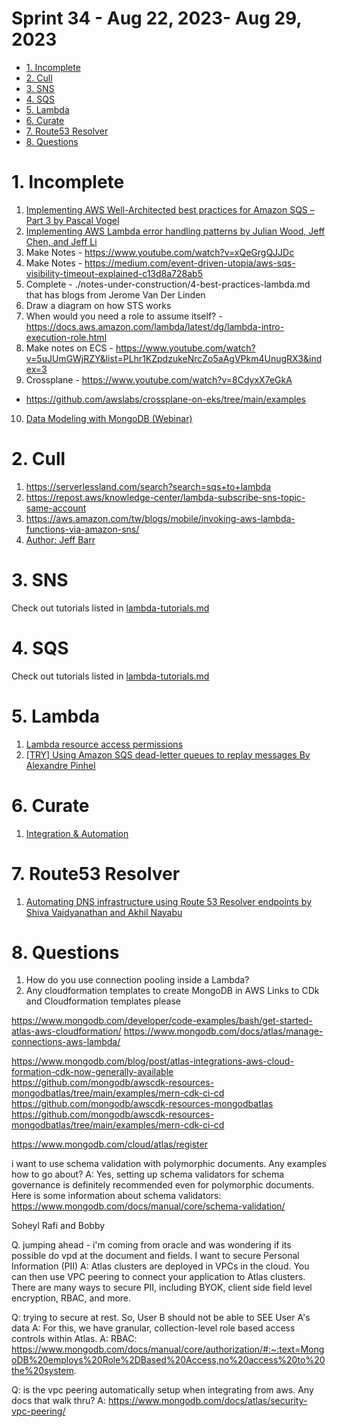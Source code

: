 <h1>Sprint 34 - Aug 22, 2023- Aug 29, 2023</h1>

<!-- TOC -->

- [1. Incomplete](#1-incomplete)
- [2. Cull](#2-cull)
- [3. SNS](#3-sns)
- [4. SQS](#4-sqs)
- [5. Lambda](#5-lambda)
- [6. Curate](#6-curate)
- [7. Route53 Resolver](#7-route53-resolver)
- [8. Questions](#8-questions)

<!-- /TOC -->

# 1. Incomplete

1. [Implementing AWS Well-Architected best practices for Amazon SQS – Part 3 by Pascal Vogel](https://aws.amazon.com/blogs/compute/implementing-aws-well-architected-best-practices-for-amazon-sqs-part-3/)
2. [Implementing AWS Lambda error handling patterns by Julian Wood, Jeff Chen, and Jeff Li](https://aws.amazon.com/blogs/compute/implementing-aws-lambda-error-handling-patterns/)
3. Make Notes - https://www.youtube.com/watch?v=xQeGrgQJJDc
4. Make Notes - https://medium.com/event-driven-utopia/aws-sqs-visibility-timeout-explained-c13d8a728ab5
5. Complete - ./notes-under-construction/4-best-practices-lambda.md that has blogs from Jerome Van Der Linden
6. Draw a diagram on how STS works
7. When would you need a role to assume itself? - https://docs.aws.amazon.com/lambda/latest/dg/lambda-intro-execution-role.html
8. Make notes on ECS - https://www.youtube.com/watch?v=5uJUmGWjRZY&list=PLhr1KZpdzukeNrcZo5aAgVPkm4UnugRX3&index=3
9. Crossplane - https://www.youtube.com/watch?v=8CdyxX7eGkA
- https://github.com/awslabs/crossplane-on-eks/tree/main/examples
10. [Data Modeling with MongoDB (Webinar)](https://www.youtube.com/watch?v=zjDkBgyGdwQ)

# 2. Cull
1. https://serverlessland.com/search?search=sqs+to+lambda
2. https://repost.aws/knowledge-center/lambda-subscribe-sns-topic-same-account
3. https://aws.amazon.com/tw/blogs/mobile/invoking-aws-lambda-functions-via-amazon-sns/
4. [Author: Jeff Barr](https://aws.amazon.com/blogs/aws/author/jbarr/)

# 3. SNS

Check out tutorials listed in [lambda-tutorials.md](../my-tracks/lambda-tutorials.md)

# 4. SQS

Check out tutorials listed in [lambda-tutorials.md](../my-tracks/lambda-tutorials.md)

# 5. Lambda

1. [Lambda resource access permissions](https://docs.aws.amazon.com/en_us/lambda/latest/dg/lambda-permissions.html)
2. [[TRY] Using Amazon SQS dead-letter queues to replay messages By Alexandre Pinhel](https://aws.amazon.com/blogs/compute/using-amazon-sqs-dead-letter-queues-to-replay-messages)

# 6. Curate

1. [Integration & Automation](https://aws.amazon.com/blogs/infrastructure-and-automation/)

# 7. Route53 Resolver

1. [Automating DNS infrastructure using Route 53 Resolver endpoints by Shiva Vaidyanathan and Akhil Nayabu](https://aws.amazon.com/blogs/networking-and-content-delivery/automating-dns-infrastructure-using-route-53-resolver-endpoints/)

# 8. Questions

1. How do you use connection pooling inside a Lambda?
2. Any cloudformation templates to create MongoDB in AWS
Links to CDk and Cloudformation templates please

https://www.mongodb.com/developer/code-examples/bash/get-started-atlas-aws-cloudformation/
https://www.mongodb.com/docs/atlas/manage-connections-aws-lambda/

https://www.mongodb.com/blog/post/atlas-integrations-aws-cloud-formation-cdk-now-generally-available
https://github.com/mongodb/awscdk-resources-mongodbatlas/tree/main/examples/mern-cdk-ci-cd
https://github.com/mongodb/awscdk-resources-mongodbatlas
https://github.com/mongodb/awscdk-resources-mongodbatlas/tree/main/examples/mern-cdk-ci-cd

https://www.mongodb.com/cloud/atlas/register

i want to use schema validation with polymorphic documents. Any examples how to go about?
A: Yes, setting up schema validators for schema governance is definitely recommended even for polymorphic documents. Here is some information about schema validators: https://www.mongodb.com/docs/manual/core/schema-validation/

Soheyl Rafi and Bobby

Q. jumping ahead - i'm coming from oracle and was wondering if its possible do vpd at the document and fields. I want to secure Personal Information (PII)
A: Atlas clusters are deployed in VPCs in the cloud. You can then use VPC peering to connect your application to Atlas clusters. There are many ways to secure PII, including BYOK, client side field level encryption, RBAC, and more.

Q: trying to secure at rest. So, User B should not be able to SEE User A's data
A: For this, we have granular, collection-level role based access controls within Atlas.
A: RBAC: https://www.mongodb.com/docs/manual/core/authorization/#:~:text=MongoDB%20employs%20Role%2DBased%20Access,no%20access%20to%20the%20system.

Q: is the vpc peering automatically setup when integrating from aws. Any docs that walk thru?
A: https://www.mongodb.com/docs/atlas/security-vpc-peering/